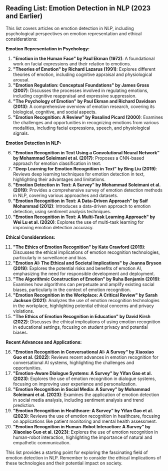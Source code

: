 ## Reading List: Emotion Detection in NLP (2023 and Earlier)

This list covers articles on emotion detection in NLP, including psychological perspectives on emotion representation and ethical considerations:

**Emotion Representation in Psychology:**

1. **"Emotion in the Human Face" by Paul Ekman (1972)**: A foundational work on facial expressions and their relation to emotions.
2. **"Theories of Emotion" by Richard Lazarus (1991)**: Explores different theories of emotion, including cognitive appraisal and physiological arousal.
3. **"Emotion Regulation: Conceptual Foundations" by James Gross (2007)**: Discusses the processes involved in regulating emotions, including cognitive reappraisal and expressive suppression.
4. **"The Psychology of Emotion" by Paul Ekman and Richard Davidson (2013)**: A comprehensive overview of emotion research, covering its biological, cognitive, and social aspects.
5. **"Emotion Recognition: A Review" by Rosalind Picard (2000)**: Examines the challenges and opportunities in recognizing emotions from various modalities, including facial expressions, speech, and physiological signals.

**Emotion Detection in NLP:**

6. **"Emotion Recognition in Text Using a Convolutional Neural Network" by Mohammad Soleimani et al. (2017)**: Proposes a CNN-based approach for emotion classification in text.
7. **"Deep Learning for Emotion Recognition in Text" by Bing Liu (2019)**: Reviews deep learning techniques for emotion detection in text, highlighting their advantages and limitations.
8. **"Emotion Detection in Text: A Survey" by Mohammad Soleimani et al. (2019)**: Provides a comprehensive survey of emotion detection methods in NLP, covering various approaches and datasets.
9. **"Emotion Recognition in Text: A Data-Driven Approach" by Saif Mohammad (2012)**: Introduces a data-driven approach to emotion detection, using sentiment analysis techniques.
10. **"Emotion Recognition in Text: A Multi-Task Learning Approach" by Wei Lu et al. (2020)**: Explores the use of multi-task learning for improving emotion detection accuracy.

**Ethical Considerations:**

11. **"The Ethics of Emotion Recognition" by Kate Crawford (2019)**: Discusses the ethical implications of emotion recognition technologies, particularly in surveillance and bias.
12. **"Emotion AI: The Ethical and Societal Implications" by Joanna Bryson (2019)**: Explores the potential risks and benefits of emotion AI, emphasizing the need for responsible development and deployment.
13. **"The Algorithmic Construction of Emotion" by Ruha Benjamin (2019)**: Examines how algorithms can perpetuate and amplify existing social biases, particularly in the context of emotion recognition.
14. **"Emotion Recognition in the Workplace: A Critical Review" by Sarah Jackson (2021)**: Analyzes the use of emotion recognition technologies in the workplace, highlighting potential ethical concerns and privacy violations.
15. **"The Ethics of Emotion Recognition in Education" by David Kirsh (2022)**: Discusses the ethical implications of using emotion recognition in educational settings, focusing on student privacy and potential biases.

**Recent Advances and Applications:**

16. **"Emotion Recognition in Conversational AI: A Survey" by Xiaoxiao Guo et al. (2022)**: Reviews recent advances in emotion recognition for conversational AI systems, highlighting the challenges and opportunities.
17. **"Emotion-Aware Dialogue Systems: A Survey" by Yifan Gao et al. (2023)**: Explores the use of emotion recognition in dialogue systems, focusing on improving user experience and personalization.
18. **"Emotion Recognition in Social Media: A Survey" by Mohammad Soleimani et al. (2023)**: Examines the application of emotion detection in social media analysis, including sentiment analysis and trend prediction.
19. **"Emotion Recognition in Healthcare: A Survey" by Yifan Gao et al. (2023)**: Reviews the use of emotion recognition in healthcare, focusing on applications like patient monitoring and mental health assessment.
20. **"Emotion Recognition in Human-Robot Interaction: A Survey" by Xiaoxiao Guo et al. (2023)**: Explores the use of emotion recognition in human-robot interaction, highlighting the importance of natural and empathetic communication.

This list provides a starting point for exploring the fascinating field of emotion detection in NLP. Remember to consider the ethical implications of these technologies and their potential impact on society.